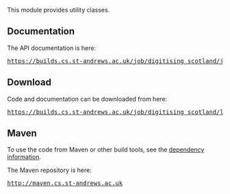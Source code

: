 This module provides utility classes.

## Documentation

The API documentation is here:

<div class="source">
    <pre><a href="https://builds.cs.st-andrews.ac.uk/job/digitising_scotland/javadoc/index.html?uk/ac/standrews/cs/digitising_scotland/util/package-summary.html">https://builds.cs.st-andrews.ac.uk/job/digitising_scotland/javadoc/</a></pre>
</div>

## Download

Code and documentation can be downloaded from here:

<div class="source">
    <pre><a href="https://builds.cs.st-andrews.ac.uk/job/digitising_scotland/lastSuccessfulBuild/artifact/util/target/">https://builds.cs.st-andrews.ac.uk/job/digitising_scotland/lastSuccessfulBuild/artifact/util/target/</a></pre>
</div>

## Maven

To use the code from Maven or other build tools, see the [dependency information](dependency-info.html).

The Maven repository is here:

<div class="source">
    <pre><a href="http://maven.cs.st-andrews.ac.uk">http://maven.cs.st-andrews.ac.uk</a></pre>
</div>
